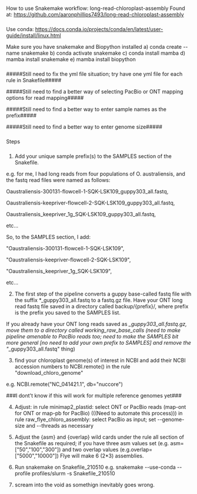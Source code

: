 ###
How to use Snakemake workflow: long-read-chloroplast-assembly
Found at:
https://github.com/aaronphillips7493/long-read-chloroplast-assembly
###

###
Use conda:
https://docs.conda.io/projects/conda/en/latest/user-guide/install/linux.html

Make sure you have snakemake and Biopython installed
a) conda create --name snakemake
b) conda activate snakemake
c) conda install mamba
d) mamba install snakemake
e) mamba install biopython
###

#####Still need to fix the yml file situation; try have one yml file for each rule in Snakefile#####

#####Still need to find a better way of selecting PacBio or ONT mapping options for read mapping#####

#####Still need to find a better way to enter sample names as the prefix#####

#####Still need to find a better way to enter genome size#####
  
###
Steps
###

1. Add your unique sample prefix(s) to the SAMPLES section of the Snakefile. 

e.g. for me, I had long reads from four populations of O. australiensis, and the fastq read files were named as follows:

Oaustraliensis-300131-flowcell-1-SQK-LSK109_guppy303_all.fastq,

Oaustraliensis-keepriver-flowcell-2-SQK-LSK109_guppy303_all.fastq,

Oaustraliensis_keepriver_1g_SQK-LSK109_guppy303_all.fastq,

etc...

So, to the SAMPLES section, I add:

"Oaustraliensis-300131-flowcell-1-SQK-LSK109",

"Oaustraliensis-keepriver-flowcell-2-SQK-LSK109",

"Oaustraliensis_keepriver_1g_SQK-LSK109",

etc...  

2. The first step of the pipeline converts a guppy base-called fastq file with the suffix *_guppy303_all.fastq to a fastq.gz file. 
Have your ONT long read fastq file saved in a directory called backup/{prefix}/, where prefix is the prefix you saved to the SAMPLES list.  

If you already have your ONT long reads saved as *_guppy303_all.fastq.gz, move them to a directory called working_raw_base_calls 
(need to make pipeline amenable to PacBio reads too; need to make the SAMPLES bit more general [no need to add your own prefix to SAMPLES] and remove the "*_guppy303_all.fastq" thing)

3. find your chloroplast genome(s) of interest in NCBI and add their NCBI accession numbers to NCBI.remote() in the rule "download_chloro_genome"

e.g. NCBI.remote("NC_041421.1", db="nuccore")

###I dont't know if this will work for multiple reference genomes yet###

4. Adjust:
	in rule minimap2_plastid: select ONT or PacBio reads (map-ont for ONT or map-pb for PacBio) (((Need to automate this process))) 
	in rule raw_flye_chloro_assembly: select PacBio as input; set --genome-size and --threads as necessary 

5. Adjust the {asm} and {overlap} wild cards under the rule all section of the Snakefile as required; 
if you have three asm values set (e.g. asm=["50","100","300"]) and two overlap values (e.g.overlap=["5000","10000"]) Flye will make 6 (2*3) assemblies.

6. Run snakemake on Snakefile_210510
e.g. snakemake --use-conda --profile profiles/slurm -s Snakefile_210510

7. scream into the void as somethign inevitably goes wrong.
